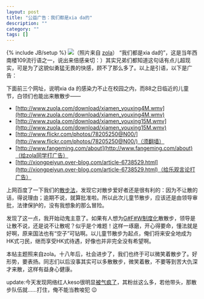 ```yaml
---
layout: post
title: "公益广告：我们都是xia da的"
description: ""
category: ""
tags: []
---
```

{% include JB/setup %}
![](http://lh6.google.com/image/zuola.com/Rl_knu38Z3I/AAAAAAAACb8/Wof6OwX49AA/s400/IMG_5867.JPG)（照片来自 [zola](http://www.zuola.com)）
“我们都是xia da的”，这是当年西南楼109流行语之一，说出来倍感亲切：）其实兄弟们都知道这句话有点儿超现实，可是为了这貌似勇猛无畏的快感，顾不了那么多了。以上是引语，以下是广告：

下面前三个网址，说明xia da 的感染力不止在校园之内，而88之日临近的儿童节，白领们也能出来散散步——
- [http://www.zuola.com/download/xiamen_youxing4M.wmv](http://www.zuola.com/download/xiamen_youxing4M.wmv)
- [http://www.zuola.com/download/xiamen_youxing15M.wmv](http://www.zuola.com/download/xiamen_youxing15M.wmv)
- [http://www.flickr.com/photos/78205250@N00/](http://www.flickr.com/photos/78205250@N00/)（须翻墙）
- [http://www.fangeming.com/about](http://www.fangeming.com/about)（给zola同学打广告）
- [http://xiongpeiyun.over-blog.com/article-6738529.html](http://xiongpeiyun.over-blog.com/article-6738529.html)（给乐观言论打广告）


上网百度了一下我们的[散步法](http://www.jincao.com/fa/01/law01.19.htm)，发现它对散步爱好者还是很有利的：因为不让散的话，得说理由；逾期不说，就算批准啦。所以此次儿童节散步，应该还是由领导审批，法律保护的，没有我想象的那么冒险。

发现了这一点，我开始动鬼主意了。如果有人想为[G#F#W制度化](http://blog.yypig.net/2006/08/fbblogspot_06.html)散散步，领导是让散不说，还是说不让散呢？似乎是个难题！这样一琢磨，开心得要命，懂法就是好啊，原来国法也有“空子”可钻啊。以儿童节散步为起点，俺们将来安全地成为HK式刁民，继而享受HK式待遇，好像也并非完全没有希望啊。

本帖主题照来自zola。十八年后，社会进步了，我们也终于可以微笑着散步了。好形势，要表扬。同志们以后没事其实可以多散散步，微笑着散，不要等到苦大仇深才来散，这样有益身心健康。

update:今天发现网络红人keso很明显[被气疯了](http://blog.donews.com/keso/archive/2007/06/08/1173239.aspx)，其粉丝这么多，若他带头，那散步队伍就……打住，俺不能当教唆犯 :wink: